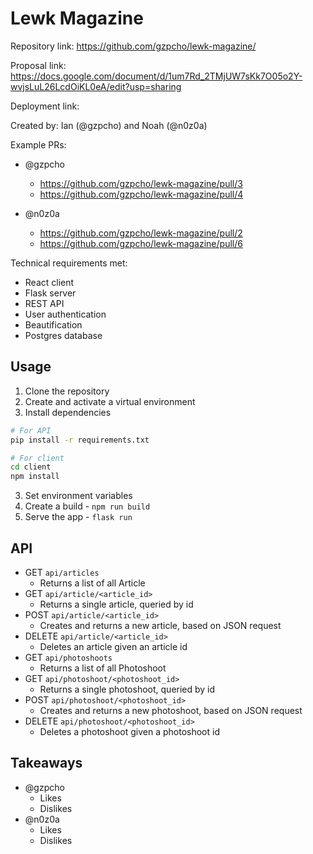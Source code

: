# Lewk Magazine

Repository link: https://github.com/gzpcho/lewk-magazine/

Proposal link: https://docs.google.com/document/d/1um7Rd_2TMjUW7sKk7O05o2Y-wvjsLuL26LcdOiKL0eA/edit?usp=sharing

Deployment link:

Created by:
Ian (@gzpcho) and Noah (@n0z0a)

Example PRs:

- @gzpcho
  - https://github.com/gzpcho/lewk-magazine/pull/3
  - https://github.com/gzpcho/lewk-magazine/pull/4

- @n0z0a
  - https://github.com/gzpcho/lewk-magazine/pull/2
  - https://github.com/gzpcho/lewk-magazine/pull/6

Technical requirements met:
- React client
- Flask server
- REST API
- User authentication
- Beautification
- Postgres database

## Usage

1. Clone the repository
2. Create and activate a virtual environment
3. Install dependencies

```bash
# For API
pip install -r requirements.txt

# For client
cd client
npm install
```

3. Set environment variables
4. Create a build - `npm run build`
5. Serve the app - `flask run`

## API

- GET `api/articles`
  - Returns a list of all Article
- GET `api/article/<article_id>`
  - Returns a single article, queried by id
- POST `api/article/<article_id>`
  - Creates and returns a new article, based on JSON request
- DELETE `api/article/<article_id>`
  - Deletes an article given an article id
- GET `api/photoshoots`
  - Returns a list of all Photoshoot
- GET `api/photoshoot/<photoshoot_id>`
  - Returns a single photoshoot, queried by id
- POST `api/photoshoot/<photoshoot_id>`
  - Creates and returns a new photoshoot, based on JSON request
- DELETE `api/photoshoot/<photoshoot_id>`
  - Deletes a photoshoot given a photoshoot id

## Takeaways

- @gzpcho
  - Likes
  - Dislikes
- @n0z0a
  - Likes
  - Dislikes
